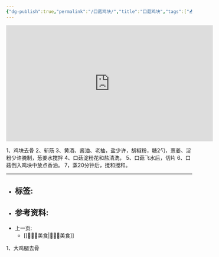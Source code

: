 ```yaml
---
{"dg-publish":true,"permalink":"/口菇鸡块/","title":"口菇鸡块","tags":["📥"]}
---
```


<iframe width="560" height="315" src="https://www.youtube.com/embed/tNMOSn2UN54" title="YouTube video player" frameborder="0" allow="accelerometer; autoplay; clipboard-write; encrypted-media; gyroscope; picture-in-picture; web-share" allowfullscreen></iframe>

1、鸡块去骨
2、斩筋
3、黄酒、酱油、老抽，盐少许，胡椒粉，糖2勺，葱姜、淀粉少许腌制，葱姜水搅拌
4、口菇淀粉花和盐清洗，
5、口菇飞水后，切片
6、口菇倒入鸡块中放点香油。
7，蒸20分钟后，搅和搅和。



---

- 标签: 
	-  
- 参考资料:
	-  
- 上一页:
	-  [[👩🏻‍🍳美食\|👩🏻‍🍳美食]]

1、大鸡腿去骨